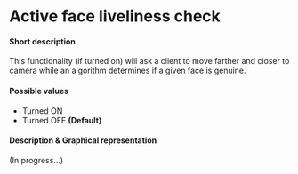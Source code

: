 # Active face liveliness check

#### Short description
This functionality (if turned on) will ask a client to move farther and closer to camera
while an algorithm determines if a given face is genuine.

#### Possible values
- Turned ON
- Turned OFF **(Default)**

#### Description & Graphical representation
(In progress...)